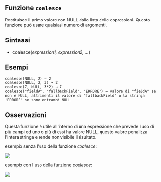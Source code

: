 ## Funzione `coalesce`

Restituisce il primo valore non NULL dalla lista delle espressioni.
Questa funzione può usare qualsiasi numero di argomenti.

## Sintassi

* coalesce(*expression1, expression2, …*)

## Esempi
```
coalesce(NULL, 2) → 2
coalesce(NULL, 2, 3) → 2
coalesce(7, NULL, 3*2) → 7
coalesce("fieldA", "fallbackField", 'ERRORE') → valore di "fieldA" se non è NULL, altrimenti il valore di "fallbackField" o la stringa 'ERRORE' se sono entrambi NULL
```

## Osservazioni

Questa funzione è utile all'interno di una espressione che prevede l'uso di più campi ed uno o più di essi ha valore NULL, questo valore penalizza l'intera stringa e rende non visibile il risultato.

esempio senza l'uso della funzione *coalesce*:

![](/img/condizioni/coalesce1.png)

esempio con l'uso della funzione *coalesce*:

![](/img/condizioni/coalesce2.png)